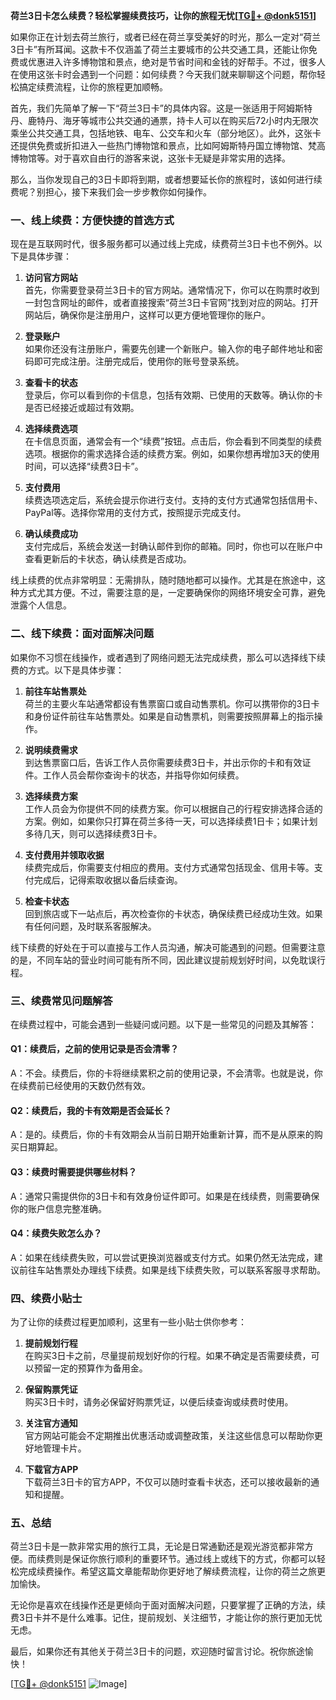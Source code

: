 **荷兰3日卡怎么续费？轻松掌握续费技巧，让你的旅程无忧[[TG💪+ @donk5151](https://t.me/s/donk5151)]**

如果你正在计划去荷兰旅行，或者已经在荷兰享受美好的时光，那么一定对“荷兰3日卡”有所耳闻。这款卡不仅涵盖了荷兰主要城市的公共交通工具，还能让你免费或优惠进入许多博物馆和景点，绝对是节省时间和金钱的好帮手。不过，很多人在使用这张卡时会遇到一个问题：如何续费？今天我们就来聊聊这个问题，帮你轻松搞定续费流程，让你的旅程更加顺畅。

首先，我们先简单了解一下“荷兰3日卡”的具体内容。这是一张适用于阿姆斯特丹、鹿特丹、海牙等城市公共交通的通票，持卡人可以在购买后72小时内无限次乘坐公共交通工具，包括地铁、电车、公交车和火车（部分地区）。此外，这张卡还提供免费或折扣进入一些热门博物馆和景点，比如阿姆斯特丹国立博物馆、梵高博物馆等。对于喜欢自由行的游客来说，这张卡无疑是非常实用的选择。

那么，当你发现自己的3日卡即将到期，或者想要延长你的旅程时，该如何进行续费呢？别担心，接下来我们会一步步教你如何操作。

### **一、线上续费：方便快捷的首选方式**

现在是互联网时代，很多服务都可以通过线上完成，续费荷兰3日卡也不例外。以下是具体步骤：

1. **访问官方网站**  
   首先，你需要登录荷兰3日卡的官方网站。通常情况下，你可以在购票时收到一封包含网址的邮件，或者直接搜索“荷兰3日卡官网”找到对应的网站。打开网站后，确保你是注册用户，这样可以更方便地管理你的账户。

2. **登录账户**  
   如果你还没有注册账户，需要先创建一个新账户。输入你的电子邮件地址和密码即可完成注册。注册完成后，使用你的账号登录系统。

3. **查看卡的状态**  
   登录后，你可以看到你的卡信息，包括有效期、已使用的天数等。确认你的卡是否已经接近或超过有效期。

4. **选择续费选项**  
   在卡信息页面，通常会有一个“续费”按钮。点击后，你会看到不同类型的续费选项。根据你的需求选择合适的续费方案。例如，如果你想再增加3天的使用时间，可以选择“续费3日卡”。

5. **支付费用**  
   续费选项选定后，系统会提示你进行支付。支持的支付方式通常包括信用卡、PayPal等。选择你常用的支付方式，按照提示完成支付。

6. **确认续费成功**  
   支付完成后，系统会发送一封确认邮件到你的邮箱。同时，你也可以在账户中查看更新后的卡状态，确认续费是否成功。

线上续费的优点非常明显：无需排队，随时随地都可以操作。尤其是在旅途中，这种方式尤其方便。不过，需要注意的是，一定要确保你的网络环境安全可靠，避免泄露个人信息。

### **二、线下续费：面对面解决问题**

如果你不习惯在线操作，或者遇到了网络问题无法完成续费，那么可以选择线下续费的方式。以下是具体步骤：

1. **前往车站售票处**  
   荷兰的主要火车站通常都设有售票窗口或自动售票机。你可以携带你的3日卡和身份证件前往车站售票处。如果是自动售票机，则需要按照屏幕上的指示操作。

2. **说明续费需求**  
   到达售票窗口后，告诉工作人员你需要续费3日卡，并出示你的卡和有效证件。工作人员会帮你查询卡的状态，并指导你如何续费。

3. **选择续费方案**  
   工作人员会为你提供不同的续费方案。你可以根据自己的行程安排选择合适的方案。例如，如果你只打算在荷兰多待一天，可以选择续费1日卡；如果计划多待几天，则可以选择续费3日卡。

4. **支付费用并领取收据**  
   续费完成后，你需要支付相应的费用。支付方式通常包括现金、信用卡等。支付完成后，记得索取收据以备后续查询。

5. **检查卡状态**  
   回到旅店或下一站点后，再次检查你的卡状态，确保续费已经成功生效。如果有任何问题，及时联系客服解决。

线下续费的好处在于可以直接与工作人员沟通，解决可能遇到的问题。但需要注意的是，不同车站的营业时间可能有所不同，因此建议提前规划好时间，以免耽误行程。

### **三、续费常见问题解答**

在续费过程中，可能会遇到一些疑问或问题。以下是一些常见的问题及其解答：

#### **Q1：续费后，之前的使用记录是否会清零？**
A：不会。续费后，你的卡将继续累积之前的使用记录，不会清零。也就是说，你在续费前已经使用的天数仍然有效。

#### **Q2：续费后，我的卡有效期是否会延长？**
A：是的。续费后，你的卡有效期会从当前日期开始重新计算，而不是从原来的购买日期算起。

#### **Q3：续费时需要提供哪些材料？**
A：通常只需提供你的3日卡和有效身份证件即可。如果是在线续费，则需要确保你的账户信息完整准确。

#### **Q4：续费失败怎么办？**
A：如果在线续费失败，可以尝试更换浏览器或支付方式。如果仍然无法完成，建议前往车站售票处办理线下续费。如果是线下续费失败，可以联系客服寻求帮助。

### **四、续费小贴士**

为了让你的续费过程更加顺利，这里有一些小贴士供你参考：

1. **提前规划行程**  
   在购买3日卡之前，尽量提前规划好你的行程。如果不确定是否需要续费，可以预留一定的预算作为备用金。

2. **保留购票凭证**  
   购买3日卡时，请务必保留好购票凭证，以便后续查询或续费时使用。

3. **关注官方通知**  
   官方网站可能会不定期推出优惠活动或调整政策，关注这些信息可以帮助你更好地管理卡片。

4. **下载官方APP**  
   下载荷兰3日卡的官方APP，不仅可以随时查看卡状态，还可以接收最新的通知和提醒。

### **五、总结**

荷兰3日卡是一款非常实用的旅行工具，无论是日常通勤还是观光游览都非常方便。而续费则是保证你旅行顺利的重要环节。通过线上或线下的方式，你都可以轻松完成续费操作。希望这篇文章能帮助你更好地了解续费流程，让你的荷兰之旅更加愉快。

无论你是喜欢在线操作还是更倾向于面对面解决问题，只要掌握了正确的方法，续费3日卡并不是什么难事。记住，提前规划、关注细节，才能让你的旅行更加无忧无虑。

最后，如果你还有其他关于荷兰3日卡的问题，欢迎随时留言讨论。祝你旅途愉快！

[[TG💪+ @donk5151](https://t.me/s/donk5151) ![Image](https://i.postimg.cc/rwNCRYN7/Snipaste-2025-04-30-17-27-05.png)]